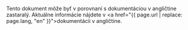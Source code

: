 Tento dokument môže byť v porovnaní s dokumentáciou v angličtine zastaralý. Aktuálne informácie nájdete v <a href="{{ page.url | replace: page.lang, "en" }}">dokumentácii v angličtine</a>.
